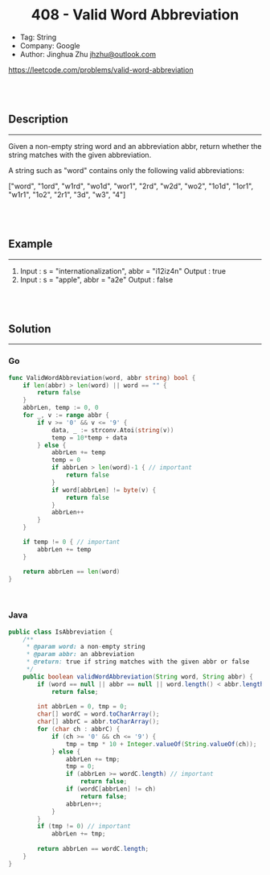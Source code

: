 # <center>408 - Valid Word Abbreviation</center> 


* Tag: String
* Company: Google
* Author: Jinghua Zhu jhzhu@outlook.com

https://leetcode.com/problems/valid-word-abbreviation

<br></br>



## Description
----
Given a non-empty string word and an abbreviation abbr, return whether the string matches with the given abbreviation.

A string such as "word" contains only the following valid abbreviations:

["word", "1ord", "w1rd", "wo1d", "wor1", "2rd", "w2d", "wo2", "1o1d", "1or1", "w1r1", "1o2", "2r1", "3d", "w3", "4"]

<br></br>



## Example
----
1. Input : s = "internationalization", abbr = "i12iz4n" Output : true
2. Input : s = "apple", abbr = "a2e" Output : false

<br></br>



## Solution
----
### Go
```go
func ValidWordAbbreviation(word, abbr string) bool {
	if len(abbr) > len(word) || word == "" {
		return false
	}
	abbrLen, temp := 0, 0
	for _, v := range abbr {
		if v >= '0' && v <= '9' {
			data, _ := strconv.Atoi(string(v))
			temp = 10*temp + data
		} else {
			abbrLen += temp
			temp = 0
			if abbrLen > len(word)-1 { // important
				return false
			}
			if word[abbrLen] != byte(v) {
				return false
			}
			abbrLen++
		}
	}

	if temp != 0 { // important
		abbrLen += temp
	}

	return abbrLen == len(word)
}
```

<br>


### Java
```java
public class IsAbbreviation {
	/**
     * @param word: a non-empty string
     * @param abbr: an abbreviation
     * @return: true if string matches with the given abbr or false
     */
    public boolean validWordAbbreviation(String word, String abbr) {
        if (word == null || abbr == null || word.length() < abbr.length())
            return false;
        
        int abbrLen = 0, tmp = 0;
        char[] wordC = word.toCharArray();
        char[] abbrC = abbr.toCharArray();
        for (char ch : abbrC) {
            if (ch >= '0' && ch <= '9') {
                tmp = tmp * 10 + Integer.valueOf(String.valueOf(ch));
            } else {
                abbrLen += tmp;
                tmp = 0;
                if (abbrLen >= wordC.length) // important
                    return false;
                if (wordC[abbrLen] != ch)
                    return false;
                abbrLen++;
            }
        }
        if (tmp != 0) // important
            abbrLen += tmp;
        
        return abbrLen == wordC.length;
    }
}
```